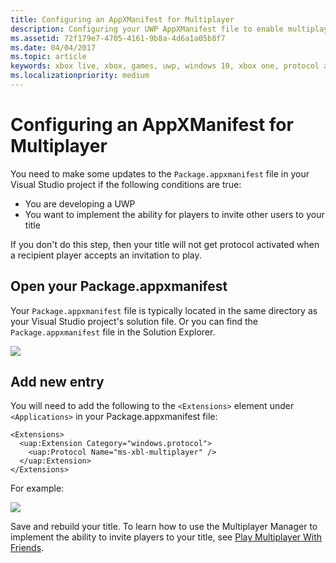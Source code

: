 ```yaml
---
title: Configuring an AppXManifest for Multiplayer
description: Configuring your UWP AppXManifest file to enable multiplayer invites.
ms.assetid: 72f179e7-4705-4161-9b8a-4d6a1a05b8f7
ms.date: 04/04/2017
ms.topic: article
keywords: xbox live, xbox, games, uwp, windows 10, xbox one, protocol activation, multiplayer
ms.localizationpriority: medium
---
```


# Configuring an AppXManifest for Multiplayer

You need to make some updates to the `Package.appxmanifest` file in your Visual Studio project if the following conditions are true:
- You are developing a UWP
- You want to implement the ability for players to invite other users to your title

If you don't do this step, then your title will not get protocol activated when a recipient player accepts an invitation to play.


## Open your Package.appxmanifest

Your `Package.appxmanifest` file is typically located in the same directory as your Visual Studio project's solution file.
Or you can find the `Package.appxmanifest` file in the Solution Explorer.

![](../../images/multiplayer/multiplayer_open_appxmanifest.png)


## Add new entry

You will need to add the following to the ```<Extensions>``` element under ```<Applications>``` in your Package.appxmanifest file:

```
<Extensions>
  <uap:Extension Category="windows.protocol">
    <uap:Protocol Name="ms-xbl-multiplayer" />
  </uap:Extension>
</Extensions>
```

For example:

![](../../images/multiplayer/multiplayer_appxmanifest_changes.png)

Save and rebuild your title.
To learn how to use the Multiplayer Manager to implement the ability to invite players to your title, see [Play Multiplayer With Friends](../multiplayer-manager/play-multiplayer-with-friends.md).
